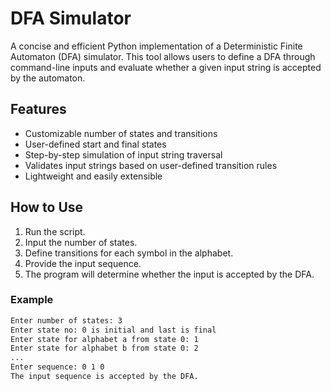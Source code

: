 # DFA Simulator

A concise and efficient Python implementation of a Deterministic Finite Automaton (DFA) simulator. This tool allows users to define a DFA through command-line inputs and evaluate whether a given input string is accepted by the automaton.

## Features

- Customizable number of states and transitions
- User-defined start and final states
- Step-by-step simulation of input string traversal
- Validates input strings based on user-defined transition rules
- Lightweight and easily extensible

## How to Use

1. Run the script.
2. Input the number of states.
3. Define transitions for each symbol in the alphabet.
4. Provide the input sequence.
5. The program will determine whether the input is accepted by the DFA.

### Example

```bash
Enter number of states: 3
Enter state no: 0 is initial and last is final
Enter state for alphabet a from state 0: 1
Enter state for alphabet b from state 0: 2
...
Enter sequence: 0 1 0
The input sequence is accepted by the DFA.
